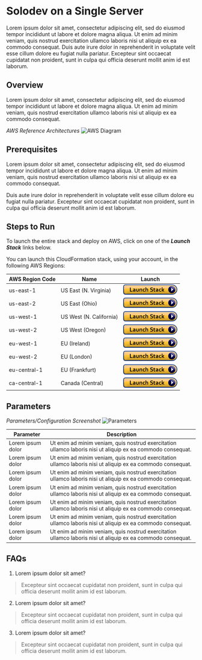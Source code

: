 ﻿# Solodev on a Single Server
Lorem ipsum dolor sit amet, consectetur adipiscing elit, sed do eiusmod tempor incididunt ut labore et dolore magna aliqua. Ut enim ad minim veniam, quis nostrud exercitation ullamco laboris nisi ut aliquip ex ea commodo consequat. Duis aute irure dolor in reprehenderit in voluptate velit esse cillum dolore eu fugiat nulla pariatur. Excepteur sint occaecat cupidatat non proident, sunt in culpa qui officia deserunt mollit anim id est laborum.

## Overview
Lorem ipsum dolor sit amet, consectetur adipiscing elit, sed do eiusmod tempor incididunt ut labore et dolore magna aliqua. Ut enim ad minim veniam, quis nostrud exercitation ullamco laboris nisi ut aliquip ex ea commodo consequat.

*AWS Reference Architectures*
![AWS Diagram](http://via.placeholder.com/898x450)

## Prerequisites
Lorem ipsum dolor sit amet, consectetur adipiscing elit, sed do eiusmod tempor incididunt ut labore et dolore magna aliqua. Ut enim ad minim veniam, quis nostrud exercitation ullamco laboris nisi ut aliquip ex ea commodo consequat.

Duis aute irure dolor in reprehenderit in voluptate velit esse cillum dolore eu fugiat nulla pariatur. Excepteur sint occaecat cupidatat non proident, sunt in culpa qui officia deserunt mollit anim id est laborum.

## Steps to Run
To launch the entire stack and deploy on AWS, click on one of the ***Launch Stack*** links below.

You can launch this CloudFormation stack, using your account, in the following AWS Regions:

AWS Region Code             | Name                       | Launch 
----------------------------|----------------------------|:-------------------------:
us-east-1                   | US East (N. Virginia)      | [![cloudformation-launch-stack](images/cloudformation-launch-stack.png)](https://console.aws.amazon.com/cloudformation/home?region=us-east-1#/stacks/new?stackName=solodev-aws&templateURL=https://s3.amazonaws.com/techcto-datacenter/aws/solodev-lite-single.yaml.yaml)
us-east-2                   | US East (Ohio)             | [![cloudformation-launch-stack](images/cloudformation-launch-stack.png)](#)
us-west-1                   | US West (N. California)    | [![cloudformation-launch-stack](images/cloudformation-launch-stack.png)](#)
us-west-2                   | US West (Oregon)           | [![cloudformation-launch-stack](images/cloudformation-launch-stack.png)](#)
eu-west-1                   | EU (Ireland)               | [![cloudformation-launch-stack](images/cloudformation-launch-stack.png)](#)
eu-west-2                   | EU (London)                | [![cloudformation-launch-stack](images/cloudformation-launch-stack.png)](#)
eu-central-1                | EU (Frankfurt)             | [![cloudformation-launch-stack](images/cloudformation-launch-stack.png)](#)
ca-central-1                | Canada (Central)           | [![cloudformation-launch-stack](images/cloudformation-launch-stack.png)](#)

## Parameters
*Parameters/Configuration Screenshot*
![Parameters](http://via.placeholder.com/898x450)

Parameter             | Description
--------------------- | ---------------------
Lorem ipsum dolor     | Ut enim ad minim veniam, quis nostrud exercitation ullamco laboris nisi ut aliquip ex ea commodo consequat.
Lorem ipsum dolor     | Ut enim ad minim veniam, quis nostrud exercitation ullamco laboris nisi ut aliquip ex ea commodo consequat.
Lorem ipsum dolor     | Ut enim ad minim veniam, quis nostrud exercitation ullamco laboris nisi ut aliquip ex ea commodo consequat.
Lorem ipsum dolor     | Ut enim ad minim veniam, quis nostrud exercitation ullamco laboris nisi ut aliquip ex ea commodo consequat.
Lorem ipsum dolor     | Ut enim ad minim veniam, quis nostrud exercitation ullamco laboris nisi ut aliquip ex ea commodo consequat.
Lorem ipsum dolor     | Ut enim ad minim veniam, quis nostrud exercitation ullamco laboris nisi ut aliquip ex ea commodo consequat.
Lorem ipsum dolor     | Ut enim ad minim veniam, quis nostrud exercitation ullamco laboris nisi ut aliquip ex ea commodo consequat.

## FAQs
1. Lorem ipsum dolor sit amet?
> Excepteur sint occaecat cupidatat non proident, sunt in culpa qui officia deserunt mollit anim id est laborum.

2. Lorem ipsum dolor sit amet?
> Excepteur sint occaecat cupidatat non proident, sunt in culpa qui officia deserunt mollit anim id est laborum.

3. Lorem ipsum dolor sit amet?
> Excepteur sint occaecat cupidatat non proident, sunt in culpa qui officia deserunt mollit anim id est laborum.
